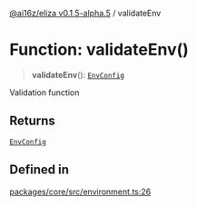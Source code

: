 [@ai16z/eliza v0.1.5-alpha.5](../index.md) / validateEnv

# Function: validateEnv()

> **validateEnv**(): [`EnvConfig`](../type-aliases/EnvConfig.md)

Validation function

## Returns

[`EnvConfig`](../type-aliases/EnvConfig.md)

## Defined in

[packages/core/src/environment.ts:26](https://github.com/kylehagler/eliza/blob/main/packages/core/src/environment.ts#L26)
